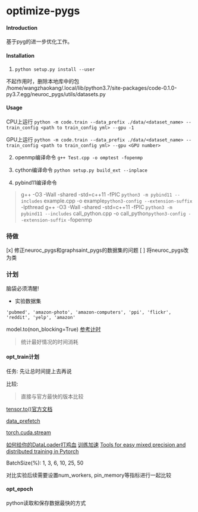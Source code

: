 # optimize-pygs

#### Introduction

基于pyg的进一步优化工作。

#### Installation

1. `python setup.py install --user`

不起作用时，删除本地库中的包
/home/wangzhaokang/.local/lib/python3.7/site-packages/code-0.1.0-py3.7.egg/neuroc_pygs/utils/datasets.py

#### Usage

CPU上运行
`python -m code.train --data_prefix ./data/<dataset_name> --train_config <path to train_config yml> --gpu -1`

GPU上运行
`python -m code.train --data_prefix ./data/<dataset_name> --train_config <path to train_config yml> --gpu <GPU number>`

2. openmp编译命令 `g++ Test.cpp -o omptest -fopenmp`

3. cython编译命令 `python setup.py build_ext --inplace`

4. pybind11编译命令
> g++ -O3 -Wall -shared -std=c++11 -fPIC `python3 -m pybind11 --includes` example.cpp -o example`python3-config --extension-suffix` -lpthread
> g++ -O3 -Wall -shared -std=c++11 -fPIC `python3 -m pybind11 --includes` call_python.cpp -o call_python`python3-config --extension-suffix` -fopenmp

### 待做

[x] 修正neuroc_pygs和graphsaint_pygs的数据集的问题
[ ] 将neuroc_pygs改为类

### 计划

脑袋必须清醒!

- 实验数据集
```
'pubmed', 'amazon-photo', 'amazon-computers', 'ppi', 'flickr', 'reddit', 'yelp', 'amazon'
```
model.to(non_blocking=True)
[参考计时](https://blog.csdn.net/handsomeasme/article/details/104143093)

> 统计最好情况的时间消耗
#### opt_train计划

任务: 先让总时间提上去再说

比较:
> 直接与官方最快的版本比较

[tensor.to()官方文档](https://pytorch.org/docs/stable/tensors.html?highlight=#torch.Tensor.to)

[data_prefetch](https://www.cnblogs.com/pprp/p/14199865.html#5-data-prefetch)

[torch.cuda.stream](https://codesuche.com/python-examples/torch.cuda.stream/)

[如何给你的DataLoader打鸡血](https://zhuanlan.zhihu.com/p/66145913)
[训练加速](https://zhuanlan.zhihu.com/p/80695364)
[Tools for easy mixed precision and distributed training in Pytorch](https://github.com/NVIDIA/apex)

BatchSize(%): 1, 3, 6, 10, 25, 50

对比实验后续需要设置num_workers, pin_memory等指标进行一起比较

#### opt_epoch

python读取和保存数据最快的方式

